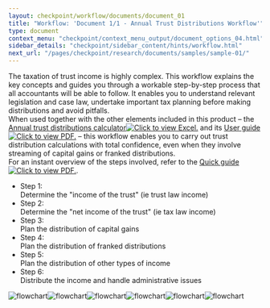```yaml
---
layout: checkpoint/workflow/documents/document_01
title: "Workflow: 'Document 1/1 - Annual Trust Distributions Workflow'"
type: document
context_menu: "checkpoint/context_menu_output/document_options_04.html"
sidebar_details: "checkpoint/sidebar_content/hints/workflow.html"
next_url: "/pages/checkpoint/research/documents/samples/sample-01/"
---
```


<!-- START CHECKPOINT OUTPUT -->

<div id="documentDisplay"> <div id="documentContainer"><span id="NavOffset" class="anchor"></span><div xmlns:str="http://exslt.org/strings" xmlns:ext="http://exslt.org/common" id="docContent"><div id="sharedInfo" style="display: none;"><dl class="paragraphTitle">Annual trust distributions workflow</dl><dl class="wrapper"><dt class="leftMetadata"><strong>Product Title:</strong></dt><dd class="rightMetadata">Annual Trust Distributions Workflow</dd></dl><dl class="wrapper"><dt class="leftMetadata"><strong>Subject Area:</strong></dt><dd class="rightMetadata"></dd></dl><dl class="wrapper"><dt class="leftMetadata"><strong>Tool Type:</strong></dt><dd class="rightMetadata">Navigation Schematic</dd></dl></div><div id="mainNavSchematicContainer"><form id="navSchematicForm"><input value="navSchematic" name="omkuptype" type="hidden"><input value="true" name="asfulldocument" type="hidden"><input value="savedassembly" name="type" type="hidden"><input value="I848d61d10fcc11e38f45ebd1ab56cac9" name="docguid" type="hidden"><input value="prod" name="field:environment" type="hidden"><input id="step_opened" name="field:step_opened" type="hidden"><div class="toolsummary"><div class="spacing "><span>The taxation of trust income is highly complex. This workflow explains the key concepts and guides you through a workable step-by-step process that all accountants will be able to follow. It enables you to understand relevant legislation and case law, undertake important tax planning before making distributions and avoid pitfalls.</span></div><div class="spacing "><span>When used together with the other elements included in this product – the <a class="rendDownloadXLS" href="/maf/app/blob?blobguid=Ie456930063bb11e3817c857b99dc5299&amp;file=Annual_trust_distributions_workflow-2.xls" id="Ie456930063bb11e3817c857b99dc5299" name="blob">Annual trust distributions calculator<img src="/cpau/images/docicons/ico-xls.png" alt="Click to view Excel." class="rendDownloadXLS"></a> and its <a class="rendDownloadPDF" href="/maf/app/blob?blobguid=Iaa3c4d62688311e3817c857b99dc5299&amp;file=Annual_trust_distributions_workflow-4.pdf" id="Iaa3c4d62688311e3817c857b99dc5299" name="blob">User guide<img src="/cpau/images/docicons/ico-pdf.png" alt="Click to view PDF." class="rendDownloadPDF"></a> – this workflow enables you to carry out trust distribution calculations with total confidence, even when they involve streaming of capital gains or franked distributions.</span></div><div class="spacing "><span>For an instant overview of the steps involved, refer to the <a class="rendDownloadPDF" href="/maf/app/blob?blobguid=Iaa3c4d63688311e3817c857b99dc5299&amp;file=Annual_trust_distributions_workflow-2.pdf" id="Iaa3c4d63688311e3817c857b99dc5299" name="blob">Quick guide<img src="/cpau/images/docicons/ico-pdf.png" alt="Click to view PDF." class="rendDownloadPDF"></a>.</span></div></div><div class="toolbody toolshared"><ul class="navschematic"><li><a class="stepAnchor" id="anchor_Iaa3c4d57688311e3817c857b99dc5299"></a><a style="display: none;" class="stepHash" id="anchor_GEN-TRUSTDIST_1_BDY_TOOL__1_LIST__2_P_Step_1"></a><div class="leftCol "><span class="strong"><span style="display: none;" class="fHref">GEN-TRUSTDIST_1_STEP_1_V1</span>Step 1:</span></div><span>Determine the <span class="">"income of the trust"</span> (ie trust law income)</span></li><li><a class="stepAnchor" id="anchor_Iaa3c4d54688311e3817c857b99dc5299"></a><a style="display: none;" class="stepHash" id="anchor_GEN-TRUSTDIST_1_BDY_TOOL__1_LIST__2_P_Step_2"></a><div class="leftCol "><span class="strong"><span style="display: none;" class="fHref">GEN-TRUSTDIST_1_STEP_2_V1</span>Step 2:</span></div><span>Determine the <span class="">"net income of the trust"</span> (ie tax law income)</span></li><li><a class="stepAnchor" id="anchor_Iaa3c4d55688311e3817c857b99dc5299"></a><a style="display: none;" class="stepHash" id="anchor_GEN-TRUSTDIST_1_BDY_TOOL__1_LIST__2_P_Step_3"></a><div class="leftCol "><span class="strong"><span style="display: none;" class="fHref">GEN-TRUSTDIST_1_STEP_3_V1</span>Step 3:</span></div><span>Plan the distribution of capital gains</span></li><li><a class="stepAnchor" id="anchor_Iaa3c4d5a688311e3817c857b99dc5299"></a><a style="display: none;" class="stepHash" id="anchor_GEN-TRUSTDIST_1_BDY_TOOL__1_LIST__2_P_Step_4"></a><div class="leftCol "><span class="strong"><span style="display: none;" class="fHref">GEN-TRUSTDIST_1_STEP_4_V2</span>Step 4:</span></div><span>Plan the distribution of franked distributions</span></li><li><a class="stepAnchor" id="anchor_Iaa3c4d5b688311e3817c857b99dc5299"></a><a style="display: none;" class="stepHash" id="anchor_GEN-TRUSTDIST_1_BDY_TOOL__1_LIST__2_P_Step_5"></a><div class="leftCol "><span class="strong"><span style="display: none;" class="fHref">GEN-TRUSTDIST_1_STEP_5_V1</span>Step 5:</span></div><span>Plan the distribution of other types of income</span></li><li><a class="stepAnchor" id="anchor_Iaa3c4d58688311e3817c857b99dc5299"></a><a style="display: none;" class="stepHash" id="anchor_GEN-TRUSTDIST_1_BDY_TOOL__1_LIST__2_P_Step_6"></a><div class="leftCol "><span class="strong"><span style="display: none;" class="fHref">GEN-TRUSTDIST_1_STEP_6_V1</span>Step 6:</span></div><span>Distribute the income and handle administrative issues</span></li></ul></div><div id="navImageContainer"><img class="navImg" alt="flowchart" src="/maf/app/blob?blobguid=Iaa3c4d53688311e3817c857b99dc5299" usemap="#N100C4" id="img_GEN-TRUSTDIST_1_STEP_1_V1"><map name="N100C4"><area href="/maf/app/document?src=search&amp;docguid=I848d61d10fcc11e38f45ebd1ab56cac9&amp;anchor=anchor_GEN-TRUSTDIST_1_BDY_TOOL__1_LIST__2_P_Step_2#GEN-TRUSTDIST_1_BDY_TOOL__1_LIST__2_P_Step_2" coords="521,623,487,623,487,643,521,643,530,643,530,623,521,623" shape="poly"><area target="_blank" href="/maf/app/legislation?src=search&amp;docguid=I9ddc0992685c11e3817c857b99dc5299&amp;target=_blank" coords="284,829,300,829,300,813,284,813,284,829" class="lnkLegislation" shape="poly"><area target="_blank" href="/maf/app/legislation?src=search&amp;docguid=I9ddc0986685c11e3817c857b99dc5299&amp;target=_blank" coords="208,197,224,197,224,181,208,181,208,197" class="lnkLegislation" shape="poly"><area href="/maf/app/document?src=search&amp;docguid=I848d61d10fcc11e38f45ebd1ab56cac9&amp;anchor=anchor_GEN-TRUSTDIST_1_BDY_TOOL__1_LIST__2_P_Step_2#GEN-TRUSTDIST_1_BDY_TOOL__1_LIST__2_P_Step_2" coords="381,1021,346,1021,346,1041,381,1041,389,1041,389,1021,381,1021" shape="poly"><area target="_blank" href="/maf/app/legislation?src=search&amp;docguid=I9ddc0986685c11e3817c857b99dc5299&amp;target=_blank" coords="399,568,415,568,415,552,399,552,399,568" class="lnkLegislation" shape="poly"><area target="_blank" href="/maf/app/legislation?src=search&amp;docguid=I9ddc0986685c11e3817c857b99dc5299&amp;target=_blank" coords="632,463,648,463,648,447,632,447,632,463" class="lnkLegislation" shape="poly"><area target="_blank" href="/maf/app/legislation?src=search&amp;docguid=I9ddc0986685c11e3817c857b99dc5299&amp;target=_blank" coords="500,480,516,480,516,464,500,464,500,480" class="lnkLegislation" shape="poly"><area target="_blank" href="/maf/app/legislation?src=search&amp;docguid=I9ddc0986685c11e3817c857b99dc5299&amp;target=_blank" coords="282,514,298,514,298,498,282,498,282,514" class="lnkLegislation" shape="poly"><area target="_blank" href="/maf/app/legislation?src=search&amp;docguid=I9ddc0986685c11e3817c857b99dc5299&amp;target=_blank" coords="408,39,424,39,424,23,408,23,408,39" class="lnkLegislation" shape="poly"></map><img class="navImg" alt="flowchart" src="/maf/app/blob?blobguid=Iaa3c4d59688311e3817c857b99dc5299" usemap="#N100F6" id="img_GEN-TRUSTDIST_1_STEP_2_V1"><map name="N100F6"><area target="_blank" href="/maf/app/legislation?src=search&amp;docguid=I9ddc0986685c11e3817c857b99dc5299&amp;target=_blank" coords="490,557,506,557,506,541,490,541,490,557" class="lnkLegislation" shape="poly"><area target="_blank" href="/maf/app/legislation?src=search&amp;docguid=I9ddc098c685c11e3817c857b99dc5299&amp;target=_blank" coords="222,40,238,40,238,24,222,24,222,40" class="lnkLegislation" shape="poly"><area target="_blank" href="/maf/app/legislation?src=search&amp;docguid=I9ddc098c685c11e3817c857b99dc5299&amp;target=_blank" coords="125,357,141,357,141,341,125,341,125,357" class="lnkLegislation" shape="poly"><area target="_blank" href="/maf/app/legislation?src=search&amp;docguid=I9ddc0986685c11e3817c857b99dc5299&amp;target=_blank" coords="642,306,658,306,658,290,642,290,642,306" class="lnkLegislation" shape="poly"><area target="_blank" href="/maf/app/legislation?src=search&amp;docguid=I9ddc0950685c11e3817c857b99dc5299&amp;target=_blank" coords="648,387,664,387,664,371,648,371,648,387" class="lnkLegislation" shape="poly"><area href="/maf/app/document?src=search&amp;docguid=I848d61d10fcc11e38f45ebd1ab56cac9&amp;anchor=anchor_GEN-TRUSTDIST_1_BDY_TOOL__1_LIST__2_P_Step_3#GEN-TRUSTDIST_1_BDY_TOOL__1_LIST__2_P_Step_3" coords="83,470,49,470,49,490,83,490,91,490,91,470,83,470" shape="poly"><area href="/maf/app/document?src=search&amp;docguid=I848d61d10fcc11e38f45ebd1ab56cac9&amp;anchor=anchor_GEN-TRUSTDIST_1_BDY_TOOL__1_LIST__2_P_Step_1#GEN-TRUSTDIST_1_BDY_TOOL__1_LIST__2_P_Step_1" coords="630,256,596,256,596,276,630,276,638,276,638,256,630,256" shape="poly"><area target="_blank" href="/maf/app/legislation?src=search&amp;docguid=I9ddc0986685c11e3817c857b99dc5299&amp;target=_blank" coords="382,541,382,561,487,561,487,541,382,541" class="lnkLegislation" shape="poly"><area target="_blank" href="/maf/app/legislation?src=search&amp;docguid=I037a1bbb9fe711e0a942f53c5c101aad&amp;target=_blank" coords="87,341,48,341,28,341,16,341,16,361,28,361,48,361,87,361,120,361,120,341,87,341" class="lnkLegislation" shape="poly"><area target="_blank" href="/maf/app/legislation?src=search&amp;docguid=I037a1bbb9fe711e0a942f53c5c101aad&amp;target=_blank" coords="87,42,48,42,28,42,16,42,16,62,28,62,48,62,87,62,120,62,120,42,87,42" class="lnkLegislation" shape="poly"></map><img class="navImg" alt="flowchart" src="/maf/app/blob?blobguid=Iaa3c4d51688311e3817c857b99dc5299" usemap="#N1012D" id="img_GEN-TRUSTDIST_1_STEP_3_V1"><map name="N1012D"><area target="_blank" href="/maf/app/legislation?src=search&amp;docguid=I9ddc0975685c11e3817c857b99dc5299&amp;target=_blank" coords="57,2183 73,2183 73,2167 57,2167 57,2183" class="lnkLegislation" shape="poly"><area target="_blank" href="/maf/app/legislation?src=search&amp;docguid=I9ddc0975685c11e3817c857b99dc5299&amp;target=_blank" coords="191,1837 207,1837 207,1821 191,1821 191,1837" class="lnkLegislation" shape="poly"><area target="_blank" href="/maf/app/legislation?src=search&amp;docguid=I9ddc0975685c11e3817c857b99dc5299&amp;target=_blank" coords="396,1075 412,1075 412,1059 396,1059 396,1075" class="lnkLegislation" shape="poly"><area target="_blank" href="/maf/app/legislation?src=search&amp;docguid=I9ddc098e685c11e3817c857b99dc5299&amp;target=_blank" coords="265,977 282,977 282,961 265,961 265,977" class="lnkLegislation" shape="poly"><area target="_blank" href="/maf/app/legislation?src=search&amp;docguid=I9ddc098e685c11e3817c857b99dc5299&amp;target=_blank" coords="299,436 315,436 315,420 299,420 299,436" class="lnkLegislation" shape="poly"><area target="_blank" href="/maf/app/document?src=search&amp;docguid=Ic1d46ee08a2311e39551b714d2a617da&amp;anchor=anchor_I7105e55a87e111e3817c857b99dc5299#anchor_I7105e55a87e111e3817c857b99dc5299" coords="172,907 9,907 9,927 172,927 484,927 484,907 408,907 408,889 318,889 318,907 172,907" shape="poly"><area href="/maf/app/document?src=search&amp;docguid=I848d61d10fcc11e38f45ebd1ab56cac9&amp;anchor=anchor_GEN-TRUSTDIST_1_BDY_TOOL__1_LIST__2_P_Step_4#GEN-TRUSTDIST_1_BDY_TOOL__1_LIST__2_P_Step_4" coords="201,2376 167,2376 167,2396 201,2396 209,2396 209,2376 201,2376" shape="poly"><area href="/maf/app/document?src=search&amp;docguid=I848d61d10fcc11e38f45ebd1ab56cac9&amp;anchor=anchor_GEN-TRUSTDIST_1_BDY_TOOL__1_LIST__2_P_Step_4#GEN-TRUSTDIST_1_BDY_TOOL__1_LIST__2_P_Step_4" coords="615,1555 580,1555 580,1575 615,1575 623,1575 623,1555 615,1555" shape="poly"><area href="/maf/app/document?src=search&amp;docguid=I848d61d10fcc11e38f45ebd1ab56cac9&amp;anchor=anchor_GEN-TRUSTDIST_1_BDY_TOOL__1_LIST__2_P_Step_5#GEN-TRUSTDIST_1_BDY_TOOL__1_LIST__2_P_Step_5" coords="585,1416 551,1416 551,1435 585,1435 594,1435 594,1416 585,1416" shape="poly"><area href="/maf/app/document?src=search&amp;docguid=I848d61d10fcc11e38f45ebd1ab56cac9&amp;anchor=anchor_GEN-TRUSTDIST_1_BDY_TOOL__1_LIST__2_P_Step_6#GEN-TRUSTDIST_1_BDY_TOOL__1_LIST__2_P_Step_6" coords="398,1142 364,1142 364,1162 398,1162 406,1162 406,1142 398,1142" shape="poly"><area href="/maf/app/document?src=search&amp;docguid=I848d61d10fcc11e38f45ebd1ab56cac9&amp;anchor=anchor_GEN-TRUSTDIST_1_BDY_TOOL__1_LIST__2_P_Step_6#GEN-TRUSTDIST_1_BDY_TOOL__1_LIST__2_P_Step_6" coords="584,1081 550,1081 550,1101 584,1101 593,1101 593,1081 584,1081" shape="poly"><area href="/maf/app/document?src=search&amp;docguid=I848d61d10fcc11e38f45ebd1ab56cac9&amp;anchor=anchor_GEN-TRUSTDIST_1_BDY_TOOL__1_LIST__2_P_Step_6#GEN-TRUSTDIST_1_BDY_TOOL__1_LIST__2_P_Step_6" coords="44,775 10,775 10,794 44,794 52,794 52,775 44,775" shape="poly"><area href="/maf/app/document?src=search&amp;docguid=I848d61d10fcc11e38f45ebd1ab56cac9&amp;anchor=anchor_GEN-TRUSTDIST_1_BDY_TOOL__1_LIST__2_P_Step_4#GEN-TRUSTDIST_1_BDY_TOOL__1_LIST__2_P_Step_4" coords="466,544 432,544 432,564 466,564 474,564 474,544 466,544" shape="poly"><area href="/maf/app/document?src=search&amp;docguid=I848d61d10fcc11e38f45ebd1ab56cac9&amp;anchor=anchor_GEN-TRUSTDIST_1_BDY_TOOL__1_LIST__2_P_Step_5#GEN-TRUSTDIST_1_BDY_TOOL__1_LIST__2_P_Step_5" coords="588,405 553,405 553,424 588,424 596,424 596,405 588,405" shape="poly"><area href="/maf/app/document?src=search&amp;docguid=I848d61d10fcc11e38f45ebd1ab56cac9&amp;anchor=anchor_GEN-TRUSTDIST_1_BDY_TOOL__1_LIST__2_P_Step_1#GEN-TRUSTDIST_1_BDY_TOOL__1_LIST__2_P_Step_1" coords="234,384 200,384 200,403 234,403 243,403 243,384 234,384" shape="poly"><area href="/maf/app/document?src=search&amp;docguid=I848d61d10fcc11e38f45ebd1ab56cac9&amp;anchor=anchor_GEN-TRUSTDIST_1_BDY_TOOL__1_LIST__2_P_Step_4#GEN-TRUSTDIST_1_BDY_TOOL__1_LIST__2_P_Step_4" coords="476,54 442,54 442,74 476,74 484,74 484,54 476,54" shape="poly"><area target="_blank" href="/maf/app/legislation?src=search&amp;docguid=I9ddc095a685c11e3817c857b99dc5299&amp;target=_blank" coords="464,1605 480,1605 480,1589 464,1589 464,1605" class="lnkLegislation" shape="poly"><area target="_blank" href="/maf/app/legislation?src=search&amp;docguid=I9ddc098e685c11e3817c857b99dc5299&amp;target=_blank" coords="591,1149 607,1149 607,1133 591,1133 591,1149" class="lnkLegislation" shape="poly"><area target="_blank" href="/maf/app/legislation?src=search&amp;docguid=I9ddc097d685c11e3817c857b99dc5299&amp;target=_blank" coords="624,1246 640,1246 640,1230 624,1230 624,1246" class="lnkLegislation" shape="poly"><area target="_blank" href="/maf/app/legislation?src=search&amp;docguid=I9ddc098e685c11e3817c857b99dc5299&amp;target=_blank" coords="122,749 138,749 138,733 122,733 122,749" class="lnkLegislation" shape="poly"><area target="_blank" href="/maf/app/legislation?src=search&amp;docguid=I9ddc0975685c11e3817c857b99dc5299&amp;target=_blank" coords="657,596 673,596 673,580 657,580 657,596" class="lnkLegislation" shape="poly"><area target="_blank" href="/maf/app/legislation?src=search&amp;docguid=I9ddc098e685c11e3817c857b99dc5299&amp;target=_blank" coords="157,146 173,146 173,130 157,130 157,146" class="lnkLegislation" shape="poly"></map><img class="navImg" alt="flowchart" src="/maf/app/blob?blobguid=Iaa3c4d56688311e3817c857b99dc5299" usemap="#N101A0" id="img_GEN-TRUSTDIST_1_STEP_4_V2"><map name="N101A0"><area target="_blank" href="/maf/app/legislation?src=search&amp;docguid=I9ddc0975685c11e3817c857b99dc5299&amp;target=_blank" coords="210,1994 226,1994 226,1978 210,1978 210,1994" class="lnkLegislation" shape="poly"><area target="_blank" href="/maf/app/legislation?src=search&amp;docguid=I9ddc0975685c11e3817c857b99dc5299&amp;target=_blank" coords="266,1798 282,1798 282,1782 266,1782 266,1798" class="lnkLegislation" shape="poly"><area target="_blank" href="/maf/app/legislation?src=search&amp;docguid=I9ddc0975685c11e3817c857b99dc5299&amp;target=_blank" coords="397,1101 413,1101 413,1085 397,1085 397,1101" class="lnkLegislation" shape="poly"><area target="_blank" href="/maf/app/legislation?src=search&amp;docguid=I9ddc098e685c11e3817c857b99dc5299&amp;target=_blank" coords="324,1003 340,1003 340,987 324,987 324,1003" class="lnkLegislation" shape="poly"><area target="_blank" href="/maf/app/legislation?src=search&amp;docguid=I9ddc098e685c11e3817c857b99dc5299&amp;target=_blank" coords="97,224 113,224 113,208 97,208 97,224" class="lnkLegislation" shape="poly"><area target="_blank" href="/maf/app/legislation?src=search&amp;docguid=I9ddc0975685c11e3817c857b99dc5299&amp;target=_blank" coords="608,493 624,493 624,477 608,477 608,493" class="lnkLegislation" shape="poly"><area href="/maf/app/document?src=search&amp;docguid=I848d61d10fcc11e38f45ebd1ab56cac9&amp;anchor=anchor_GEN-TRUSTDIST_1_BDY_TOOL__1_LIST__2_P_Step_3#GEN-TRUSTDIST_1_BDY_TOOL__1_LIST__2_P_Step_3" coords="589,443 554,443 554,462 589,462 597,462 597,443 589,443" shape="poly"><area href="/maf/app/document?src=search&amp;docguid=I848d61d10fcc11e38f45ebd1ab56cac9&amp;anchor=anchor_GEN-TRUSTDIST_1_BDY_TOOL__1_LIST__2_P_Step_5#GEN-TRUSTDIST_1_BDY_TOOL__1_LIST__2_P_Step_5" coords="612,303 578,303 578,323 612,323 621,323 621,303 612,303" shape="poly"><area href="/maf/app/document?src=search&amp;docguid=I848d61d10fcc11e38f45ebd1ab56cac9&amp;anchor=anchor_GEN-TRUSTDIST_1_BDY_TOOL__1_LIST__2_P_Step_5#GEN-TRUSTDIST_1_BDY_TOOL__1_LIST__2_P_Step_5" coords="557,593 523,593 523,612 557,612 565,612 565,593 557,593" shape="poly"><area target="_blank" href="/maf/app/legislation?src=search&amp;docguid=I9ddc0958685c11e3817c857b99dc5299&amp;target=_blank" coords="131,1510 147,1510 147,1494 131,1494 131,1510" class="lnkLegislation" shape="poly"><area target="_blank" href="/maf/app/document?src=search&amp;docguid=Ic1d46ee08a2311e39551b714d2a617da&amp;anchor=anchor_I7105e55a87e111e3817c857b99dc5299#anchor_I7105e55a87e111e3817c857b99dc5299" coords="172,934 9,934 9,954 172,954 484,954 484,934 408,934 408,916 318,916 318,934 172,934" shape="poly"><area href="/maf/app/document?src=search&amp;docguid=I848d61d10fcc11e38f45ebd1ab56cac9&amp;anchor=anchor_GEN-TRUSTDIST_1_BDY_TOOL__1_LIST__2_P_Step_5#GEN-TRUSTDIST_1_BDY_TOOL__1_LIST__2_P_Step_5" coords="283,2094 249,2094 249,2113 283,2113 292,2113 292,2094 283,2094" shape="poly"><area href="/maf/app/document?src=search&amp;docguid=I848d61d10fcc11e38f45ebd1ab56cac9&amp;anchor=anchor_GEN-TRUSTDIST_1_BDY_TOOL__1_LIST__2_P_Step_3#GEN-TRUSTDIST_1_BDY_TOOL__1_LIST__2_P_Step_3" coords="699,1782 664,1782 664,1802 699,1802 707,1802 707,1782 699,1782" shape="poly"><area href="/maf/app/document?src=search&amp;docguid=I848d61d10fcc11e38f45ebd1ab56cac9&amp;anchor=anchor_GEN-TRUSTDIST_1_BDY_TOOL__1_LIST__2_P_Step_5#GEN-TRUSTDIST_1_BDY_TOOL__1_LIST__2_P_Step_5" coords="492,1643 458,1643 458,1663 492,1663 501,1663 501,1643 492,1643" shape="poly"><area href="/maf/app/document?src=search&amp;docguid=I848d61d10fcc11e38f45ebd1ab56cac9&amp;anchor=anchor_GEN-TRUSTDIST_1_BDY_TOOL__1_LIST__2_P_Step_6#GEN-TRUSTDIST_1_BDY_TOOL__1_LIST__2_P_Step_6" coords="398,1168 364,1168 364,1187 398,1187 406,1187 406,1168 398,1168" shape="poly"><area href="/maf/app/document?src=search&amp;docguid=I848d61d10fcc11e38f45ebd1ab56cac9&amp;anchor=anchor_GEN-TRUSTDIST_1_BDY_TOOL__1_LIST__2_P_Step_6#GEN-TRUSTDIST_1_BDY_TOOL__1_LIST__2_P_Step_6" coords="583,1113 549,1113 549,1133 583,1133 591,1133 591,1113 583,1113" shape="poly"><area href="/maf/app/document?src=search&amp;docguid=I848d61d10fcc11e38f45ebd1ab56cac9&amp;anchor=anchor_GEN-TRUSTDIST_1_BDY_TOOL__1_LIST__2_P_Step_6#GEN-TRUSTDIST_1_BDY_TOOL__1_LIST__2_P_Step_6" coords="76,705 41,705 41,724 76,724 84,724 84,705 76,705" shape="poly"><area href="/maf/app/document?src=search&amp;docguid=I848d61d10fcc11e38f45ebd1ab56cac9&amp;anchor=anchor_GEN-TRUSTDIST_1_BDY_TOOL__1_LIST__2_P_Step_5#GEN-TRUSTDIST_1_BDY_TOOL__1_LIST__2_P_Step_5" coords="474,44 440,44 440,64 474,64 482,64 482,44 474,44" shape="poly"><area target="_blank" href="/maf/app/legislation?src=search&amp;docguid=I9ddc095a685c11e3817c857b99dc5299&amp;target=_blank" coords="544,1833 560,1833 560,1817 544,1817 544,1833" class="lnkLegislation" shape="poly"><area target="_blank" href="/maf/app/legislation?src=search&amp;docguid=I9ddc098e685c11e3817c857b99dc5299&amp;target=_blank" coords="706,1144 722,1144 722,1128 706,1128 706,1144" class="lnkLegislation" shape="poly"><area target="_blank" href="/maf/app/legislation?src=search&amp;docguid=I9ddc097d685c11e3817c857b99dc5299&amp;target=_blank" coords="599,1227 615,1227 615,1211 599,1211 599,1227" class="lnkLegislation" shape="poly"><area target="_blank" href="/maf/app/legislation?src=search&amp;docguid=I9ddc098e685c11e3817c857b99dc5299&amp;target=_blank" coords="220,679 236,679 236,663 220,663 220,679" class="lnkLegislation" shape="poly"></map><img class="navImg" alt="flowchart" src="/maf/app/blob?blobguid=Iaa3c4d5c688311e3817c857b99dc5299" usemap="#N10213" id="img_GEN-TRUSTDIST_1_STEP_5_V1"><map name="N10213"><area target="_blank" href="/maf/app/legislation?src=search&amp;docguid=I9ddc095a685c11e3817c857b99dc5299&amp;target=_blank" coords="70,878 86,878 86,862 70,862 70,878" class="lnkLegislation" shape="poly"><area target="_blank" href="/maf/app/legislation?src=search&amp;docguid=I9ddc097d685c11e3817c857b99dc5299&amp;target=_blank" coords="317,155 333,155 333,139 317,139 317,155" class="lnkLegislation" shape="poly"><area target="_blank" href="/maf/app/legislation?src=search&amp;docguid=I9ddc0975685c11e3817c857b99dc5299&amp;target=_blank" coords="226,606 242,606 242,590 226,590 226,606" class="lnkLegislation" shape="poly"><area target="_blank" href="/maf/app/legislation?src=search&amp;docguid=I9ddc095a685c11e3817c857b99dc5299&amp;target=_blank" coords="139,282 155,282 155,266 139,266 139,282" class="lnkLegislation" shape="poly"><area href="/maf/app/document?src=search&amp;docguid=I848d61d10fcc11e38f45ebd1ab56cac9&amp;anchor=anchor_GEN-TRUSTDIST_1_BDY_TOOL__1_LIST__2_P_Step_4#GEN-TRUSTDIST_1_BDY_TOOL__1_LIST__2_P_Step_4" coords="230,590 226,590 218,590 184,590 184,610 218,610 226,610 230,610 234,610 234,590 230,590" shape="poly"><area target="_blank" href="/maf/app/document?src=search&amp;docguid=Ic1d46ee08a2311e39551b714d2a617da&amp;anchor=anchor_I7105e55a87e111e3817c857b99dc5299#anchor_I7105e55a87e111e3817c857b99dc5299" coords="433,890 433,910 685,910 685,890 433,890" shape="poly"><area href="/maf/app/document?src=search&amp;docguid=I848d61d10fcc11e38f45ebd1ab56cac9&amp;anchor=anchor_GEN-TRUSTDIST_1_BDY_TOOL__1_LIST__2_P_Step_1#GEN-TRUSTDIST_1_BDY_TOOL__1_LIST__2_P_Step_1" coords="153,214 118,214 118,234 153,234 161,234 161,214 153,214" shape="poly"><area href="/maf/app/document?src=search&amp;docguid=I848d61d10fcc11e38f45ebd1ab56cac9&amp;anchor=anchor_GEN-TRUSTDIST_1_BDY_TOOL__1_LIST__2_P_Step_6#GEN-TRUSTDIST_1_BDY_TOOL__1_LIST__2_P_Step_6" coords="533,7 499,7 499,27 533,27 541,27 541,7 533,7" shape="poly"><area href="/maf/app/document?src=search&amp;docguid=I848d61d10fcc11e38f45ebd1ab56cac9&amp;anchor=anchor_GEN-TRUSTDIST_1_BDY_TOOL__1_LIST__2_P_Step_3#GEN-TRUSTDIST_1_BDY_TOOL__1_LIST__2_P_Step_3" coords="155,590 151,590 143,590 109,590 109,610 143,610 151,610 155,610 159,610 159,590 155,590" shape="poly"><area href="/maf/app/document?src=search&amp;docguid=I848d61d10fcc11e38f45ebd1ab56cac9&amp;anchor=anchor_GEN-TRUSTDIST_1_BDY_TOOL__1_LIST__2_P_Step_6#GEN-TRUSTDIST_1_BDY_TOOL__1_LIST__2_P_Step_6" coords="596,1012 562,1012 562,1031 596,1031 605,1031 605,1012 596,1012" shape="poly"><area href="/maf/app/document?src=search&amp;docguid=I848d61d10fcc11e38f45ebd1ab56cac9&amp;anchor=anchor_GEN-TRUSTDIST_1_BDY_TOOL__1_LIST__2_P_Step_4#GEN-TRUSTDIST_1_BDY_TOOL__1_LIST__2_P_Step_4" coords="647,853 612,853 612,873 647,873 655,873 655,853 647,853" shape="poly"><area href="/maf/app/document?src=search&amp;docguid=I848d61d10fcc11e38f45ebd1ab56cac9&amp;anchor=anchor_GEN-TRUSTDIST_1_BDY_TOOL__1_LIST__2_P_Step_3#GEN-TRUSTDIST_1_BDY_TOOL__1_LIST__2_P_Step_3" coords="597,834 563,834 563,854 597,854 605,854 605,834 597,834" shape="poly"><area href="/maf/app/document?src=search&amp;docguid=I848d61d10fcc11e38f45ebd1ab56cac9&amp;anchor=anchor_GEN-TRUSTDIST_1_BDY_TOOL__1_LIST__2_P_Step_2#GEN-TRUSTDIST_1_BDY_TOOL__1_LIST__2_P_Step_2" coords="43,713 9,713 9,733 43,733 51,733 51,713 43,713" shape="poly"><area target="_blank" href="/maf/app/legislation?src=search&amp;docguid=I9ddc0950685c11e3817c857b99dc5299&amp;target=_blank" coords="626,720 642,720 642,704 626,704 626,720" class="lnkLegislation" shape="poly"><area target="_blank" href="/maf/app/legislation?src=search&amp;docguid=I9ddc095a685c11e3817c857b99dc5299&amp;target=_blank" coords="659,276 675,276 675,260 659,260 659,276" class="lnkLegislation" shape="poly"><area target="_blank" href="/maf/app/legislation?src=search&amp;docguid=I9ddc097d685c11e3817c857b99dc5299&amp;target=_blank" coords="166,344 182,344 182,328 166,328 166,344" class="lnkLegislation" shape="poly"><area target="_blank" href="/maf/app/legislation?src=search&amp;docguid=I9ddc095a685c11e3817c857b99dc5299&amp;target=_blank" coords="154,844 150,844 117,844 94,844 94,864 117,864 150,864 154,864 171,864 171,844 154,844" class="lnkLegislation" shape="poly"></map><img class="navImg" alt="flowchart" src="/maf/app/blob?blobguid=Iaa3c4d5f688311e3817c857b99dc5299" usemap="#N10272" id="img_GEN-TRUSTDIST_1_STEP_6_V1"><map name="N10272"><area target="_blank" href="/maf/app/legislation?src=search&amp;docguid=I34676df18a0511e39551b714d2a617da&amp;target=_blank" coords="166,1001 166,1020 197,1020 197,1001 166,1001" class="lnkLegislation" shape="poly"><area target="_blank" href="/maf/app/legislation?src=search&amp;docguid=I9ddc098e685c11e3817c857b99dc5299&amp;target=_blank" coords="572,483 588,483 588,467 572,467 572,483" class="lnkLegislation" shape="poly"><area target="_blank" href="/maf/app/document?src=search&amp;docguid=Ic1d46ee08a2311e39551b714d2a617da&amp;anchor=anchor_I7105e55a87e111e3817c857b99dc5299#anchor_I7105e55a87e111e3817c857b99dc5299" coords="418,983 418,1003 671,1003 671,983 418,983" shape="poly"><area target="_blank" href="/maf/app/document?src=search&amp;docguid=Ic1d46ee18a2311e39551b714d2a617da&amp;anchor=anchor_I7105e55387e111e3817c857b99dc5299#anchor_I7105e55387e111e3817c857b99dc5299" coords="162,339 110,339 9,339 9,358 110,358 162,358 325,358 325,339 162,339" shape="poly"><area href="/maf/app/document?src=search&amp;docguid=I848d61d10fcc11e38f45ebd1ab56cac9&amp;anchor=anchor_GEN-TRUSTDIST_1_BDY_TOOL__1_LIST__2_P_Step_3#GEN-TRUSTDIST_1_BDY_TOOL__1_LIST__2_P_Step_3" coords="284,449 250,449 250,469 284,469 292,469 292,449 284,449" shape="poly"><area href="/maf/app/document?src=search&amp;docguid=I848d61d10fcc11e38f45ebd1ab56cac9&amp;anchor=anchor_GEN-TRUSTDIST_1_BDY_TOOL__1_LIST__2_P_Step_5#GEN-TRUSTDIST_1_BDY_TOOL__1_LIST__2_P_Step_5" coords="291,313 256,313 256,333 291,333 299,333 299,313 291,313" shape="poly"><area href="/maf/app/document?src=search&amp;docguid=I848d61d10fcc11e38f45ebd1ab56cac9&amp;anchor=anchor_GEN-TRUSTDIST_1_BDY_TOOL__1_LIST__2_P_Step_4#GEN-TRUSTDIST_1_BDY_TOOL__1_LIST__2_P_Step_4" coords="215,313 181,313 181,333 215,333 224,333 224,313 215,313" shape="poly"><area target="_blank" href="/maf/app/document?src=search&amp;docguid=I704dfab0933311e29c6197cfe994d8ea&amp;anchor=anchor_Ia4cab2f692f011e29c6197cfe994d8ea#anchor_Ia4cab2f692f011e29c6197cfe994d8ea" coords="102,983 94,983 67,983 67,1003 94,1003 102,1003 246,1003 246,983 102,983" shape="poly"><area href="/maf/app/document?src=search&amp;docguid=I848d61d10fcc11e38f45ebd1ab56cac9&amp;anchor=anchor_GEN-TRUSTDIST_1_BDY_TOOL__1_LIST__2_P_Step_3#GEN-TRUSTDIST_1_BDY_TOOL__1_LIST__2_P_Step_3" coords="220,449 186,449 186,469 220,469 229,469 229,449 220,449" shape="poly"><area href="/maf/app/document?src=search&amp;docguid=I848d61d10fcc11e38f45ebd1ab56cac9&amp;anchor=anchor_GEN-TRUSTDIST_1_BDY_TOOL__1_LIST__2_P_Step_3#GEN-TRUSTDIST_1_BDY_TOOL__1_LIST__2_P_Step_3" coords="165,313 131,313 131,333 165,333 173,333 173,313 165,313" shape="poly"><area target="_blank" href="/maf/app/legislation?src=search&amp;docguid=I9ddc0992685c11e3817c857b99dc5299&amp;target=_blank" coords="64,713 80,713 80,697 64,697 64,713" class="lnkLegislation" shape="poly"><area target="_blank" href="/maf/app/legislation?src=search&amp;docguid=I9ddc0992685c11e3817c857b99dc5299&amp;target=_blank" coords="38,851 54,851 54,835 38,835 38,851" class="lnkLegislation" shape="poly"><area target="_blank" href="/maf/app/legislation?src=search&amp;docguid=I9ddc0992685c11e3817c857b99dc5299&amp;target=_blank" coords="55,285 72,285 72,269 55,269 55,285" class="lnkLegislation" shape="poly"></map></div></form></div><script type="text/javascript">$(function(){$("#documentnavigation").hide();}); </script></div></div><script type="text/javascript">$(function(){$('#relateddocumentsnavitem').hide();});</script> <div id="chunkDiv" class="navigationLinks chunckingLinks"> </div></div>

<!-- END CHECKPOINT OUTPUT -->